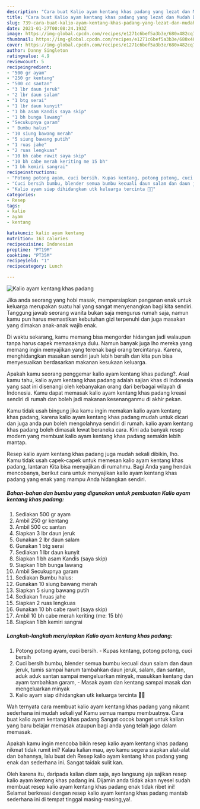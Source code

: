```yaml
---
description: "Cara buat Kalio ayam kentang khas padang yang lezat dan Mudah Dibuat"
title: "Cara buat Kalio ayam kentang khas padang yang lezat dan Mudah Dibuat"
slug: 739-cara-buat-kalio-ayam-kentang-khas-padang-yang-lezat-dan-mudah-dibuat
date: 2021-01-27T00:08:24.193Z
image: https://img-global.cpcdn.com/recipes/e1271c6bef5a3b3e/680x482cq70/kalio-ayam-kentang-khas-padang-foto-resep-utama.jpg
thumbnail: https://img-global.cpcdn.com/recipes/e1271c6bef5a3b3e/680x482cq70/kalio-ayam-kentang-khas-padang-foto-resep-utama.jpg
cover: https://img-global.cpcdn.com/recipes/e1271c6bef5a3b3e/680x482cq70/kalio-ayam-kentang-khas-padang-foto-resep-utama.jpg
author: Danny Singleton
ratingvalue: 4.9
reviewcount: 5
recipeingredient:
- "500 gr ayam"
- "250 gr kentang"
- "500 cc santan"
- "3 lbr daun jeruk"
- "2 lbr daun salam"
- "1 btg serai"
- "1 lbr daun kunyit"
- "1 bh asam Kandis saya skip"
- "1 bh bunga lawang"
- "Secukupnya garam"
- " Bumbu halus"
- "10 siung bawang merah"
- "5 siung bawang putih"
- "1 ruas jahe"
- "2 ruas lengkuas"
- "10 bh cabe rawit saya skip"
- "10 bh cabe merah keriting me 15 bh"
- "1 bh kemiri sangrai"
recipeinstructions:
- "Potong potong ayam, cuci bersih. Kupas kentang, potong potong, cuci bersih"
- "Cuci bersih bumbu, blender semua bumbu kecuali daun salam dan daun jeruk, tumis sampai harum tambahkan daun jeruk, salam, dan santan, aduk aduk santan sampai mengeluarkan minyak, masukkan kentang dan ayam tambahkan garam,  Masak ayam dan kentang sampai masak dan mengeluarkan minyak"
- "Kalio ayam siap dihidangkan utk keluarga tercinta 🙂🙏"
categories:
- Resep
tags:
- kalio
- ayam
- kentang

katakunci: kalio ayam kentang 
nutrition: 163 calories
recipecuisine: Indonesian
preptime: "PT19M"
cooktime: "PT35M"
recipeyield: "1"
recipecategory: Lunch

---
```



![Kalio ayam kentang khas padang](https://img-global.cpcdn.com/recipes/e1271c6bef5a3b3e/680x482cq70/kalio-ayam-kentang-khas-padang-foto-resep-utama.jpg)

Jika anda seorang yang hobi masak, mempersiapkan panganan enak untuk keluarga merupakan suatu hal yang sangat menyenangkan bagi kita sendiri. Tanggung jawab seorang  wanita bukan saja mengurus rumah saja, namun kamu pun harus memastikan kebutuhan gizi terpenuhi dan juga masakan yang dimakan anak-anak wajib enak.

Di waktu  sekarang, kamu memang bisa mengorder hidangan jadi walaupun tanpa harus capek memasaknya dulu. Namun banyak juga lho mereka yang memang ingin menyajikan yang terenak bagi orang tercintanya. Karena, menghidangkan masakan sendiri jauh lebih bersih dan kita pun bisa menyesuaikan berdasarkan makanan kesukaan keluarga. 



Apakah kamu seorang penggemar kalio ayam kentang khas padang?. Asal kamu tahu, kalio ayam kentang khas padang adalah sajian khas di Indonesia yang saat ini disenangi oleh kebanyakan orang dari berbagai wilayah di Indonesia. Kamu dapat memasak kalio ayam kentang khas padang kreasi sendiri di rumah dan boleh jadi makanan kesenanganmu di akhir pekan.

Kamu tidak usah bingung jika kamu ingin memakan kalio ayam kentang khas padang, karena kalio ayam kentang khas padang mudah untuk dicari dan juga anda pun boleh mengolahnya sendiri di rumah. kalio ayam kentang khas padang boleh dimasak lewat beraneka cara. Kini ada banyak resep modern yang membuat kalio ayam kentang khas padang semakin lebih mantap.

Resep kalio ayam kentang khas padang juga mudah sekali dibikin, lho. Kamu tidak usah capek-capek untuk memesan kalio ayam kentang khas padang, lantaran Kita bisa menyajikan di rumahmu. Bagi Anda yang hendak mencobanya, berikut cara untuk menyajikan kalio ayam kentang khas padang yang enak yang mampu Anda hidangkan sendiri.

<!--inarticleads1-->

##### Bahan-bahan dan bumbu yang digunakan untuk pembuatan Kalio ayam kentang khas padang:

1. Sediakan 500 gr ayam
1. Ambil 250 gr kentang
1. Ambil 500 cc santan
1. Siapkan 3 lbr daun jeruk
1. Gunakan 2 lbr daun salam
1. Gunakan 1 btg serai
1. Sediakan 1 lbr daun kunyit
1. Siapkan 1 bh asam Kandis (saya skip)
1. Siapkan 1 bh bunga lawang
1. Ambil Secukupnya garam
1. Sediakan  Bumbu halus:
1. Gunakan 10 siung bawang merah
1. Siapkan 5 siung bawang putih
1. Sediakan 1 ruas jahe
1. Siapkan 2 ruas lengkuas
1. Gunakan 10 bh cabe rawit (saya skip)
1. Ambil 10 bh cabe merah keriting (me: 15 bh)
1. Siapkan 1 bh kemiri sangrai




<!--inarticleads2-->

##### Langkah-langkah menyiapkan Kalio ayam kentang khas padang:

1. Potong potong ayam, cuci bersih. - Kupas kentang, potong potong, cuci bersih
1. Cuci bersih bumbu, blender semua bumbu kecuali daun salam dan daun jeruk, tumis sampai harum tambahkan daun jeruk, salam, dan santan, aduk aduk santan sampai mengeluarkan minyak, masukkan kentang dan ayam tambahkan garam,  - Masak ayam dan kentang sampai masak dan mengeluarkan minyak
1. Kalio ayam siap dihidangkan utk keluarga tercinta 🙂🙏




Wah ternyata cara membuat kalio ayam kentang khas padang yang nikamt sederhana ini mudah sekali ya! Kamu semua mampu membuatnya. Cara buat kalio ayam kentang khas padang Sangat cocok banget untuk kalian yang baru belajar memasak ataupun bagi anda yang telah jago dalam memasak.

Apakah kamu ingin mencoba bikin resep kalio ayam kentang khas padang nikmat tidak rumit ini? Kalau kalian mau, ayo kamu segera siapkan alat-alat dan bahannya, lalu buat deh Resep kalio ayam kentang khas padang yang enak dan sederhana ini. Sangat taidak sulit kan. 

Oleh karena itu, daripada kalian diam saja, ayo langsung aja sajikan resep kalio ayam kentang khas padang ini. Dijamin anda tiidak akan nyesel sudah membuat resep kalio ayam kentang khas padang enak tidak ribet ini! Selamat berkreasi dengan resep kalio ayam kentang khas padang mantab sederhana ini di tempat tinggal masing-masing,ya!.

